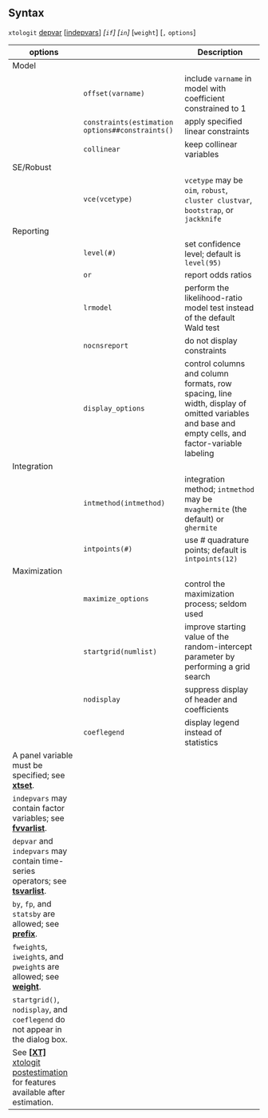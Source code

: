 ## Syntax

`xtologit`
[depvar](http://www.stata.com/help.cgi?depvar)
\[[indepvars](http://www.stata.com/help.cgi?indepvars)\]
_\[`if`\] \[`in`\]_ \[`weight`\] \[`,`
`options`\]

| options                                                                                                                                                                        |                                                 | Description                                                                                                                                      |
|--------------------------------------------------------------------------------------------------------------------------------------------------------------------------------|-------------------------------------------------|--------------------------------------------------------------------------------------------------------------------------------------------------|
| Model                                                                                                                                                                          |                                                 |                                                                                                                                                  |
|                                                                                                                                                                                | `offset(varname)`                               | include `varname` in model with coefficient constrained to 1                                                                                     |
|                                                                                                                                                                                | `constraints(estimation options##constraints()` | apply specified linear constraints                                                                                                               |
|                                                                                                                                                                                | `collinear`                                     | keep collinear variables                                                                                                                         |
| SE/Robust                                                                                                                                                                      |                                                 |                                                                                                                                                  |
|                                                                                                                                                                                | `vce(vcetype)`                                  | `vcetype` may be `oim`, `robust`, `cluster clustvar`, `bootstrap`, or `jackknife`                                                              |
| Reporting                                                                                                                                                                      |                                                 |                                                                                                                                                  |
|                                                                                                                                                                                | `level(#)`                                      | set confidence level; default is `level(95)`                                                                                                     |
|                                                                                                                                                                                | `or`                                            | report odds ratios                                                                                                                               |
|                                                                                                                                                                                | `lrmodel`                                       | perform the likelihood-ratio model test instead of the default Wald test                                                                         |
|                                                                                                                                                                                | `nocnsreport`                                   | do not display constraints                                                                                                                       |
|                                                                                                                                                                                | `display_options`                               | control columns and column formats, row spacing, line width, display of omitted variables and base and empty cells, and factor-variable labeling |
| Integration                                                                                                                                                                    |                                                 |                                                                                                                                                  |
|                                                                                                                                                                                | `intmethod(intmethod)`                          | integration method; `intmethod` may be `mvaghermite` (the default) or `ghermite`                                                                 |
|                                                                                                                                                                                | `intpoints(#)`                                  | use \# quadrature points; default is `intpoints(12)`                                                                                             |
| Maximization                                                                                                                                                                   |                                                 |                                                                                                                                                  |
|                                                                                                                                                                                | `maximize_options`                              | control the maximization process; seldom used                                                                                                    |
|                                                                                                                                                                                | `startgrid(numlist)`                            | improve starting value of the random-intercept parameter by performing a grid search                                                             |
|                                                                                                                                                                                | `nodisplay`                                     | suppress display of header and coefficients                                                                                                      |
|                                                                                                                                                                                | `coeflegend`                                    | display legend instead of statistics                                                                                                             |
| A panel variable must be specified; see [<strong>xtset</strong>](http://www.stata.com/help.cgi?xtset).                                              |                                                 |                                                                                                                                                  |
| `indepvars` may contain factor variables; see [<strong>fvvarlist</strong>](http://www.stata.com/help.cgi?fvvarlist).                                |                                                 |                                                                                                                                                  |
| `depvar` and `indepvars` may contain time-series operators; see [<strong>tsvarlist</strong>](http://www.stata.com/help.cgi?tsvarlist).              |                                                 |                                                                                                                                                  |
| `by`, `fp`, and `statsby` are allowed; see [<strong>prefix</strong>](http://www.stata.com/help.cgi?prefix).                                         |                                                 |                                                                                                                                                  |
| `fweight`s, `iweight`s, and `pweight`s are allowed; see [<strong>weight</strong>](http://www.stata.com/help.cgi?weight).                            |                                                 |                                                                                                                                                  |
| `startgrid()`, `nodisplay`, and `coeflegend` do not appear in the dialog box.                                                                                                  |                                                 |                                                                                                                                                  |
| See [<strong>[XT]</strong> xtologit postestimation](http://www.stata.com/help.cgi?xtologit_postestimation) for features available after estimation. |                                                 |                                                                                                                                                  |

